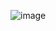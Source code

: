 ![image](https://user-images.githubusercontent.com/81149234/162364952-cd84c6b4-2501-4e25-83d0-3fc539882492.png)
